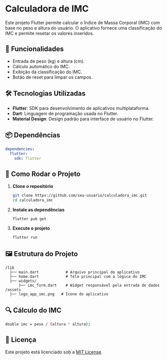 # Calculadora de IMC

Este projeto Flutter permite calcular o Índice de Massa Corporal (IMC) com base no peso e altura do usuário. O aplicativo fornece uma classificação do IMC e permite resetar os valores inseridos.

## 📌 Funcionalidades
- Entrada de peso (kg) e altura (cm).
- Cálculo automático do IMC.
- Exibição da classificação do IMC.
- Botão de reset para limpar os campos.

## 🛠 Tecnologias Utilizadas
- **Flutter**: SDK para desenvolvimento de aplicativos multiplataforma.
- **Dart**: Linguagem de programação usada no Flutter.
- **Material Design**: Design padrão para interface de usuário no Flutter.

## 📦 Dependências
```yaml
dependencies:
  flutter:
    sdk: flutter
```

## 🚀 Como Rodar o Projeto
1. **Clone o repositório**
   ```sh
   git clone https://github.com/seu-usuario/calculadora_imc.git
   cd calculadora_imc
   ```
2. **Instale as dependências**
   ```sh
   flutter pub get
   ```
3. **Execute o projeto**
   ```sh
   flutter run
   ```

## 🖼️ Estrutura do Projeto
```
/lib
  ├── main.dart            # Arquivo principal do aplicativo
  ├── home.dart            # Tela principal com a lógica do IMC
  ├── widgets/
      ├── imc_form.dart    # Widget responsável pela entrada de dados
/assets
  ├── logo_app_imc.png   # Ícone do aplicativo

```

## 🔍 Cálculo do IMC
```sh
double imc = peso / (altura * altura);
```

## 📄 Licença
Este projeto está licenciado sob a [MIT License](LICENSE).
